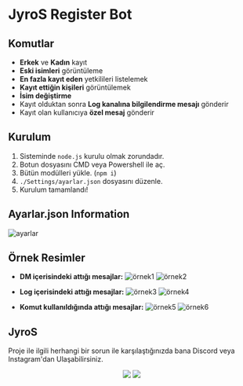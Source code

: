 # JyroS Register Bot

## Komutlar

- **Erkek** ve **Kadın** kayıt
- **Eski isimleri** görüntüleme
- **En fazla kayıt eden** yetkilileri listelemek
- **Kayıt ettiğin kişileri** görüntülemek
- **İsim değiştirme** 
- Kayıt olduktan sonra **Log kanalına bilgilendirme mesajı** gönderir
- Kayıt olan kullanıcıya **özel mesaj** gönderir



## Kurulum

1. Sisteminde `node.js` kurulu olmak zorundadır.
2. Botun dosyasını CMD veya Powershell ile aç.
3. Bütün modülleri yükle. (`npm i`)
4. `./Settings/ayarlar.json` dosyasını düzenle.
5. Kurulum tamamlandı!


## Ayarlar.json Information


![ayarlar](https://cdn.discordapp.com/attachments/810097100431687727/829472981331738664/unknown.png)


## Örnek Resimler

- **DM içerisindeki attığı mesajlar:**
![örnek1](https://media.discordapp.net/attachments/821126553504448532/835856184099471380/unknown.png)
![örnek2](https://media.discordapp.net/attachments/821126553504448532/835856281860309083/unknown.png)

- **Log içerisindeki attığı mesajlar:**
![örnek3](https://media.discordapp.net/attachments/810097100431687726/835856801853079572/unknown.png)
![örnek4](https://media.discordapp.net/attachments/810097100431687726/835856899970695188/unknown.png)

- **Komut kullanıldığında attığı mesajlar:**
![örnek5](https://media.discordapp.net/attachments/810097100431687726/835857204560920646/unknown.png)
![örnek6](https://media.discordapp.net/attachments/810097100431687726/835857305773539349/unknown.png)


## JyroS

Proje ile ilgili herhangi bir sorun ile karşılaştığınızda bana Discord veya Instagram'dan Ulaşabilirsiniz.

<p align="center">
 <a href="https://discord.com/users/325134650630471680" target"blank_"><img src="https://img.shields.io/badge/Discord%20-7289DA.svg?&style=for-the-badge&logo=discord&logoColor=white"></a>
 <a href="https://www.instagram.com/jyros1/" target"blank_"><img src="https://img.shields.io/badge/INSTAGRAM%20-DC3175.svg?&style=for-the-badge&logo=instagram&logoColor=white"></a>
